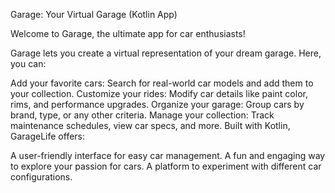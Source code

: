 Garage: Your Virtual Garage (Kotlin App)

Welcome to Garage, the ultimate app for car enthusiasts!

Garage lets you create a virtual representation of your dream garage. Here, you can:

Add your favorite cars: Search for real-world car models and add them to your collection.
Customize your rides: Modify car details like paint color, rims, and performance upgrades.
Organize your garage: Group cars by brand, type, or any other criteria.
Manage your collection: Track maintenance schedules, view car specs, and more.
Built with Kotlin, GarageLife offers:

A user-friendly interface for easy car management.
A fun and engaging way to explore your passion for cars.
A platform to experiment with different car configurations.

 
 
